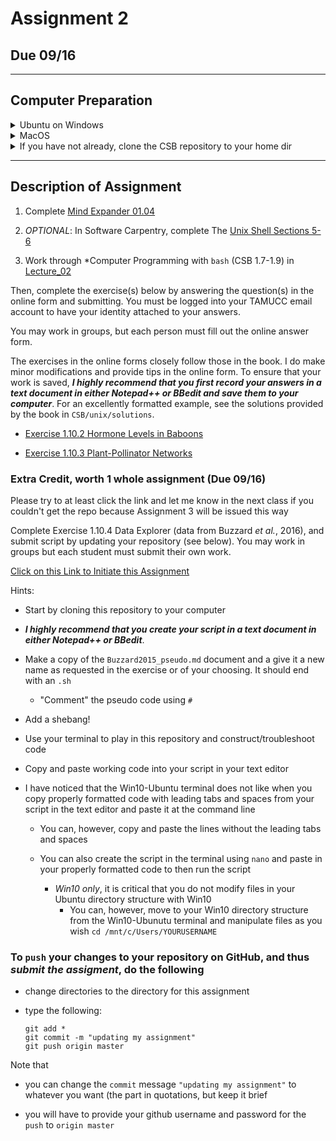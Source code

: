 # Assignment 2 

## Due 09/16

---

## Computer Preparation

<details><summary>Ubuntu on Windows</summary>
<p>

  * If the Windows Terminal or Ubuntu app are not installed, then follow [these instructions](https://github.com/cbirdlab/wlsUBUNTU_settings/blob/master/README.md)
  
  * Open an Ubuntu window in Windows Terminal.  _We will not use `gitbash` unless you can't get Ubuntu running._ After logging in, You are in your home directory. 
     
  * It's always a good idea to keep your apps in `Ubuntu` up to date. _The first time you do this, it could take a long time to finish. After that, if you do this when you log in, it should go quickly._
    ```bash
    sudo apt update
    sudo apt upgrade
    ```
    

</p>
</details>

<details><summary>MacOS</summary>
<p>
 
  * Open a terminal window
  
  * If you haven't already, install [homebrew](https://brew.sh/).  You will be able to use homebrew to install linux software, such as `tree`, which is used in the slide show.
  

</p>
</details>

  
<details><summary>If you have not already, clone the CSB repository to your home dir</summary>
<p>

We will use the [open source files that accompany the CSB text book](https://github.com/tamucc-comp-bio-2022/CSB) in lectures and assignments.

If the `CSB` directory does not exist in your home directory (check with `ls`), then run the following code to clone the [`CSB` repository](https://github.com/tamucc-comp-bio-2022/CSB) into your home directory:

1. Open a terminal window
	* For Win laptops, use `Windows Terminal` to open Ubunutu.  
	* For Mac laptops, open your `Terminal`.
	
2. Run the code line by line in the code block below 
```bash
# check that you're in home dir, you should be there when you log in
pwd

# if you are not in your home dir, then move there
cd ~

# if pwd does not return `/home/yourusername` then let Dr. Bird know
pwd

# clone the CSB repository to your home dir
git clone git@github.com:tamucc-comp-bio-2022/CSB.git
```

The repository is named CSB, and it contains all of the example files and directories necessary to conduct the exercises in the text book.

</p>
</details>

---
## Description of Assignment

1. Complete [Mind Expander 01.04](https://forms.office.com/r/uvi6cGMSMJ)

2. *OPTIONAL*: In Software Carpentry, complete The [Unix Shell Sections 5-6](https://swcarpentry.github.io/shell-novice/)

3. Work through *Computer Programming with `bash` (CSB 1.7-1.9) in [Lecture_02](../lectures/lecture02.md)

Then, complete the exercise(s) below by answering the question(s) in the online form and submitting.  You must be logged into your TAMUCC email account to have your identity attached to your answers. 

You may work in groups, but each person must fill out the online answer form.

The exercises in the online forms closely follow those in the book.  I do make minor modifications and provide tips in the online form.  To ensure that your work is saved, **_I highly recommend that you first record your answers in a text document in either Notepad++ or BBedit and save them to your computer_**.  For an excellently formatted example, see the solutions provided by the book in `CSB/unix/solutions`. 

* [Exercise 1.10.2 Hormone Levels in Baboons](https://forms.office.com/Pages/ResponsePage.aspx?id=8frLNKZngUepylFOslULZlFZdbyVx8RLiPt1GobhHnlUQldJQTVHMTlYMFVYTkhZSDBZR1A0Q1E2Ny4u)

* [Exercise 1.10.3 Plant-Pollinator Networks](https://forms.office.com/Pages/ResponsePage.aspx?id=8frLNKZngUepylFOslULZlFZdbyVx8RLiPt1GobhHnlUMlpVSUQ0U1hTSFZERDE1WUdZWjRYUlhaWi4u)


### Extra Credit, worth 1 whole assignment (Due 09/16)  

Please try to at least click the link and let me know in the next class if you couldn't get the repo because Assignment 3 will be issued this way

Complete Exercise 1.10.4 Data Explorer (data from Buzzard *et al.*, 2016), and submit script by updating your repository (see below). You may work in groups but each student must submit their own work.

[Click on this Link to Initiate this Assignment](https://classroom.github.com/a/TOdLhvcV)

Hints:

* Start by cloning this repository to your computer

* **_I highly recommend that you create your script in a text document in either Notepad++ or BBedit_**.  

* Make a copy of the `Buzzard2015_pseudo.md` document and a give it a new name as requested in the exercise or of your choosing.  It should end with an `.sh`

  * "Comment" the pseudo code using `#`
  
* Add a shebang!

* Use your terminal to play in this repository and construct/troubleshoot code

* Copy and paste working code into your script in your text editor

* I have noticed that the Win10-Ubuntu terminal does not like when you copy properly formatted code with leading tabs and spaces from your script in the text editor and paste it at the command line

  * You can, however, copy and paste the lines without the leading tabs and spaces
  
  * You can also create the script in the terminal using `nano` and paste in your properly formatted code to then run the script
  
    * _*Win10 only*_, it is critical that you do not modify files in your Ubuntu directory structure with Win10
	  * You can, however, move to your Win10 directory structure from the Win10-Ubunutu terminal and manipulate files as you wish `cd /mnt/c/Users/YOURUSERNAME`

### To `push` your changes to your repository on GitHub, and thus *_submit the assigment_*, do the following

* change directories to the directory for this assignment

* type the following:

	```
	git add *
	git commit -m "updating my assignment"
	git push origin master
	```

Note that 
* you can change the `commit` message `"updating my assignment"` to whatever you want (the part in quotations, but keep it brief

* you will have to provide your github username and password for the `push` to `origin master`
